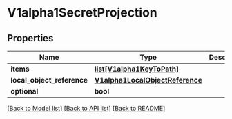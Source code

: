 # V1alpha1SecretProjection

## Properties
Name | Type | Description | Notes
------------ | ------------- | ------------- | -------------
**items** | [**list[V1alpha1KeyToPath]**](V1alpha1KeyToPath.md) |  | [optional] 
**local_object_reference** | [**V1alpha1LocalObjectReference**](V1alpha1LocalObjectReference.md) |  | [optional] 
**optional** | **bool** |  | [optional] 

[[Back to Model list]](../README.md#documentation-for-models) [[Back to API list]](../README.md#documentation-for-api-endpoints) [[Back to README]](../README.md)


